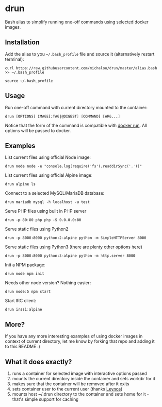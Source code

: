 # drun
Bash alias to simplify running one-off commands using selected docker images.

## Installation

Add the alias to you `~/.bash_profile` file and source it (alternatively restart terminal):

`curl https://raw.githubusercontent.com/michaloo/drun/master/alias.bash >> ~/.bash_profile`

`source ~/.bash_profile`

## Usage

Run one-off command with current directory mounted to the container:

`drun [OPTIONS] IMAGE[:TAG|@DIGEST] [COMMAND] [ARG...]`

Notice that the form of the command is compatible with [docker run](https://docs.docker.com/engine/reference/run/). All options will be passed to docker.

## Examples

List current files using official Node image:

`drun node node -e "console.log(require('fs').readdirSync('.'))"`

List current files using official Alpine image:

`drun alpine ls`

Connect to a selected MySQL/MariaDB database:

`drun mariadb mysql -h localhost -u test`

Serve PHP files using built in PHP server

`drun -p 80:80 php php -S 0.0.0.0:80`

Serve static files using Python2

`drun -p 8000:8000 python:2-alpine python -m SimpleHTTPServer 8000`

Serve static files using Python3 (there are plenty other options [here](https://gist.github.com/willurd/5720255))

`drun -p 8000:8000 python:3-alpine python -m http.server 8000`

Init a NPM package:

`drun node npm init`

Needs other node version? Nothing easier:

`drun node:5 npm start`

Start IRC client:

`drun irssi:alpine`

## More?

If you have any more interesting examples of using docker images
in context of current directory, let me know by forking that repo
and adding it to this README :)

## What it does exactly?

1. runs a container for selected image with interactive options passed
2. mounts the current directory inside the container and sets workdir for it
3. makes sure that the container will be removed after it exits
4. sets container user to the current user (thanks [Leynos](https://news.ycombinator.com/item?id=13284468))
5. mounts host ~/.drun directory to the container and sets home for it - that's simple support for caching

